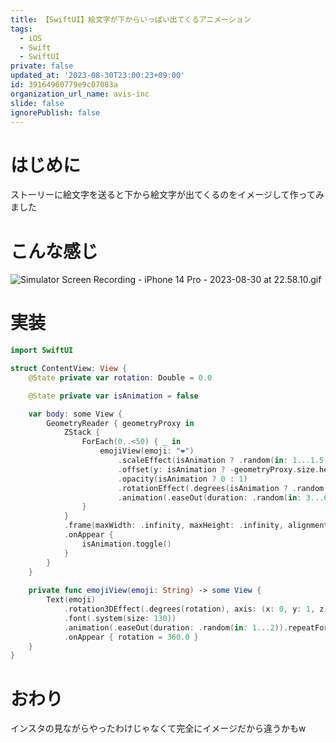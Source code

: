 ```yaml
---
title: 【SwiftUI】絵文字が下からいっぱい出てくるアニメーション
tags:
  - iOS
  - Swift
  - SwiftUI
private: false
updated_at: '2023-08-30T23:00:23+09:00'
id: 39164960779e9c07083a
organization_url_name: avis-inc
slide: false
ignorePublish: false
---
```

# はじめに
ストーリーに絵文字を送ると下から絵文字が出てくるのをイメージして作ってみました

# こんな感じ
![Simulator Screen Recording - iPhone 14 Pro - 2023-08-30 at 22.58.10.gif](https://qiita-image-store.s3.ap-northeast-1.amazonaws.com/0/1745371/2af06169-9571-cda2-fcaa-749e240fc0a6.gif)

# 実装
```swift
import SwiftUI

struct ContentView: View {
    @State private var rotation: Double = 0.0

    @State private var isAnimation = false

    var body: some View {
        GeometryReader { geometryProxy in
            ZStack {
                ForEach(0..<50) { _ in
                    emojiView(emoji: "❤️")
                        .scaleEffect(isAnimation ? .random(in: 1...1.5) : 0)
                        .offset(y: isAnimation ? -geometryProxy.size.height : 0)
                        .opacity(isAnimation ? 0 : 1)
                        .rotationEffect(.degrees(isAnimation ? .random(in: -40...40) : 0))
                        .animation(.easeOut(duration: .random(in: 3...6)).delay(.random(in: 0...10)).repeatForever(autoreverses: false), value: isAnimation)
                }
            }
            .frame(maxWidth: .infinity, maxHeight: .infinity, alignment: .bottom)
            .onAppear {
                isAnimation.toggle()
            }
        }
    }
    
    private func emojiView(emoji: String) -> some View {
        Text(emoji)
            .rotation3DEffect(.degrees(rotation), axis: (x: 0, y: 1, z: 0))
            .font(.system(size: 130))
            .animation(.easeOut(duration: .random(in: 1...2)).repeatForever(autoreverses: false), value: rotation)
            .onAppear { rotation = 360.0 }
    }
}
```

# おわり
インスタの見ながらやったわけじゃなくて完全にイメージだから違うかもw
